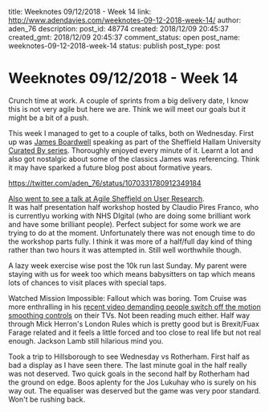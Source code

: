 title: Weeknotes 09/12/2018 - Week 14
link: http://www.adendavies.com/weeknotes-09-12-2018-week-14/
author: aden_76
description: 
post_id: 48774
created: 2018/12/09 20:45:37
created_gmt: 2018/12/09 20:45:37
comment_status: open
post_name: weeknotes-09-12-2018-week-14
status: publish
post_type: post

# Weeknotes 09/12/2018 - Week 14

Crunch time at work. A couple of sprints from a big delivery date, I know this is not very agile but here we are. Think we will meet our goals but it might be a bit of a push. 

This week I managed to get to a couple of talks, both on Wednesday. First up was [James Boardwell](https://twitter.com/jamesb ) speaking as part of the Sheffield Hallam University [Curated By series](https://www.eventbrite.co.uk/e/curated-by-james-boardwell-tickets-52831564632#). Thoroughly enjoyed every minute of it. Learnt a lot and also got nostalgic about some of the classics James was referencing. Think it may have sparked a future blog post about formative years. 

https://twitter.com/aden_76/status/1070331780912349184 

[Also went to see a talk at Agile Sheffield on User Research](https://www.meetup.com/Agile-Sheffield-Meetup/events/256621872/).   
It was half presentation half workshop hosted by Claudio Pires Franco, who is currentlyu working with NHS DIgital (who are doing some brilliant work and have some brilliant people). Perfect subject for some work we are trying to do at the moment. Unfortunately there was not enough time to do the workshop parts fully. I think it was more of a half/full day kind of thing rather than two hours it was attempted in. Still well worthwhile though.

A lazy week exercise wise post the 10k run last Sunday. My parent were staying with us for week too which means babysitters on tap which means lots of chances to visit places with special taps. 

Watched Mission Impossible: Fallout which was boring. Tom Cruise was more enthralling in his [recent video demanding people switch off the motion smoothing controls](https://www.theguardian.com/film/2018/dec/05/tom-cruise-motion-smoothing-interpolation) on their TVs. Not been reading much either. Half way through Mick Herron's London Rules which is pretty good but is Brexit/Fuax Farage related and it feels a little forced and too close to real life but not real enough. Jackson Lamb still hilarious mind you. 

Took a trip to Hillsborough to see Wednesday vs Rotherham. First half as bad a display as I have seen there. The last minute goal in the half really was not deserved. Two quick goals in the second half by Rotherham had the ground on edge. Boos aplenty for the Jos Lukuhay who is surely on his way out. The equaliser was deserved but the game was very poor standard. Won't be rushing back.